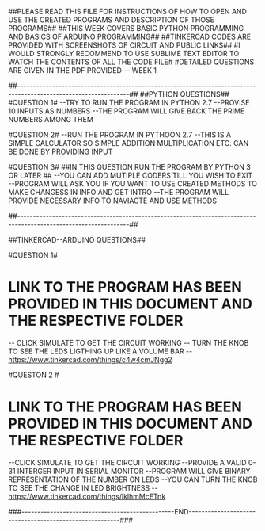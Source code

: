 ##PLEASE READ THIS FILE FOR INSTRUCTIONS OF HOW TO OPEN AND USE THE CREATED PROGRAMS AND DESCRIPTION OF THOSE PROGRAMS##
##THIS WEEK COVERS BASIC PYTHON PROGRAMMING AND BASICS OF ARDUINO PROGRAMMING##
##TINKERCAD CODES ARE PROVIDED WITH SCREENSHOTS OF CIRCUIT AND PUBLIC LINKS##
#I WOULD STRONGLY RECOMMEND TO USE SUBLIME TEXT EDITOR TO WATCH THE CONTENTS OF ALL THE CODE FILE#
#DETAILED QUESTIONS ARE GIVEN IN THE PDF PROVIDED -- WEEK 1

##-----------------------------------------------------------------------------------------------------------------##
##PYTHON QUESTIONS##
#QUESTION 1#
--TRY TO RUN THE PROGRAM IN PYTHON 2.7
--PROVISE 10 INPUTS AS NUMBERS 
--THE PROGRAM WILL GIVE BACK THE PRIME NUMBERS AMONG THEM

#QUESTION 2#
--RUN THE PROGRAM IN PYTHOON 2.7
--THIS IS A SIMPLE CALCULATOR SO SIMPLE ADDITION MULTIPLICATION ETC. CAN BE DONE BY PROVIDING INPUT

#QUESTION 3#
##IN THIS QUESTION RUN THE PROGRAM BY PYTHON 3 OR LATER ##
--YOU CAN ADD MUTIPLE CODERS TILL YOU WISH TO EXIT 
--PROGRAM WILL ASK YOU IF YOU WANT TO USE CREATED METHODS TO MAKE CHANGESS IN INFO AND GET INTRO
--THE PROGRAM WILL PROVIDE NECESSARY INFO TO NAVIAGTE AND USE METHODS

##-----------------------------------------------------------------------------------------------------------------##

##TINKERCAD--ARDUINO QUESTIONS##

#QUESTION 1#
# LINK TO THE PROGRAM HAS BEEN PROVIDED IN THIS DOCUMENT AND THE RESPECTIVE FOLDER #
-- CLICK SIMULATE TO GET THE CIRCUIT WORKING
-- TURN THE KNOB TO SEE THE LEDS LIGTHING UP LIKE A VOLUME BAR
--https://www.tinkercad.com/things/c4w4cmJNgg2

#QUESTON 2 #
# LINK TO THE PROGRAM HAS BEEN PROVIDED IN THIS DOCUMENT AND THE RESPECTIVE FOLDER #
--CLICK SIMULATE TO GET THE CIRCUIT WORKING 
--PROVIDE A VALID 0-31 INTERGER INPUT IN SERIAL MONITOR 
--PROGRAM WILL GIVE BINARY REPRESENTATION OF THE NUMBER ON LEDS
--YOU CAN TURN THE KNOB TO SEE THE CHANGE IN LED BRIGHTNESS
--https://www.tinkercad.com/things/lklhmMcETnk 

###------------------------------------------------END--------------------------------------------------------###
